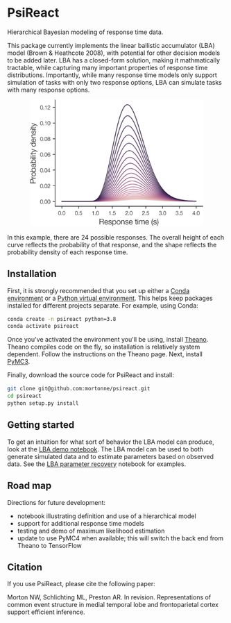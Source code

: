 # PsiReact
Hierarchical Bayesian modeling of response time data.

This package currently implements the linear ballistic accumulator (LBA) model (Brown & Heathcote 2008), with potential for other decision models to be added later. LBA has a closed-form solution, making it mathmatically tractable, while capturing many important properties of response time distributions. Importantly, while many response time models only support simulation of tasks with only two response options, LBA can simulate tasks with many response options.

<p align="center">
  <img src="https://github.com/mortonne/psireact/blob/master/jupyter/lba_24afc.png" alt="probability density function" width="400">
</p>

In this example, there are 24 possible responses. The overall height of each curve reflects the probability of that response, and the shape reflects the probability density of each response time.

## Installation

First, it is strongly recommended that you set up either a [Conda environment](https://conda.io/en/latest/) or a [Python virtual environment](https://docs.python.org/3/library/venv.html). This helps keep packages installed for different projects separate. For example, using Conda:

```bash
conda create -n psireact python=3.8
conda activate psireact
```

Once you've activated the environment you'll be using, install [Theano](http://deeplearning.net/software/theano/install.html). Theano compiles code on the fly, so installation is relatively system dependent. Follow the instructions on the Theano page. Next, install [PyMC3](https://docs.pymc.io/).

Finally, download the source code for PsiReact and install:

```bash
git clone git@github.com:mortonne/psireact.git
cd psireact
python setup.py install
```

## Getting started

To get an intuition for what sort of behavior the LBA model can produce, look at the [LBA demo notebook](https://github.com/mortonne/psireact/blob/master/jupyter/lba_demo.ipynb). The LBA model can be used to both generate simulated data and to estimate parameters based on observed data. See the [LBA parameter recovery](https://github.com/mortonne/psireact/blob/master/jupyter/lba_recovery.ipynb) notebook for examples.

## Road map

Directions for future development:
 * notebook illustrating definition and use of a hierarchical model
 * support for additional response time models
 * testing and demo of maximum likelihood estimation
 * update to use PyMC4 when available; this will switch the back end from Theano to TensorFlow

## Citation

If you use PsiReact, please cite the following paper:

Morton NW, Schlichting ML, Preston AR. In revision. Representations of common event structure in medial temporal lobe and frontoparietal cortex support efficient inference.
